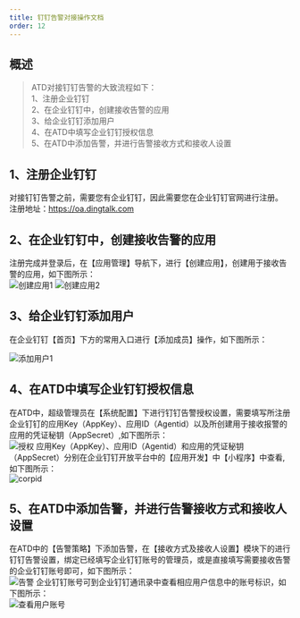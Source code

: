 ```yaml
---
title: 钉钉告警对接操作文档
order: 12
---
```


## 概述

> ATD对接钉钉告警的大致流程如下：<br/>
> 1、注册企业钉钉<br/>
> 2、在企业钉钉中，创建接收告警的应用<br/>
> 3、给企业钉钉添加用户<br/>
> 4、在ATD中填写企业钉钉授权信息<br/>
> 5、在ATD中添加告警，并进行告警接收方式和接收人设置<br/>



## 1、注册企业钉钉

对接钉钉告警之前，需要您有企业钉钉，因此需要您在企业钉钉官网进行注册。<br/>
注册地址：https://oa.dingtalk.com<br/>

## 2、在企业钉钉中，创建接收告警的应用

注册完成并登录后，在【应用管理】导航下，进行【创建应用】，创建用于接收告警的应用，如下图所示：<br/>
![创建应用1]({{site.baseurl}}/images/alert/dingtalk1.png)
![创建应用2]({{site.baseurl}}/images/alert/dingtalk2.png)

## 3、给企业钉钉添加用户

在企业钉钉【首页】下方的常用入口进行【添加成员】操作，如下图所示：<br/>

![添加用户1]({{site.baseurl}}/images/alert/dingtalk3.png)

## 4、在ATD中填写企业钉钉授权信息

在ATD中，超级管理员在【系统配置】下进行钉钉告警授权设置，需要填写所注册企业钉钉的应用Key（AppKey）、应用ID（Agentid）以及所创建用于接收报警的应用的凭证秘钥（AppSecret）,如下图所示：<br/>
![授权]({{site.baseurl}}/images/alert/dingtalk4.png)
应用Key（AppKey）、应用ID（Agentid）和应用的凭证秘钥（AppSecret）分别在企业钉钉开放平台中的【应用开发】中【小程序】中查看,如下图所示：<br/>
![corpid]({{site.baseurl}}/images/alert/dingtalk5.png)

## 5、在ATD中添加告警，并进行告警接收方式和接收人设置

在ATD中的【告警策略】下添加告警，在【接收方式及接收人设置】模块下的进行钉钉告警设置，绑定已经填写企业钉钉账号的管理员，或是直接填写需要接收告警的企业钉钉账号即可，如下图所示：<br/>
![告警]({{site.baseurl}}/images/alert/dingtalk6.png)
企业钉钉账号可到企业钉钉通讯录中查看相应用户信息中的账号标识，如下图所示：<br/>
![查看用户账号]({{site.baseurl}}/images/alert/dingtalk7.png)


